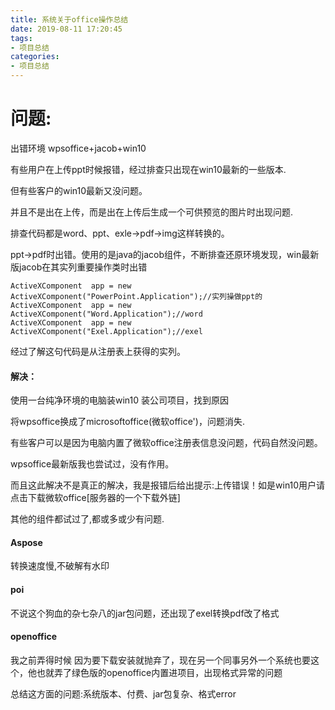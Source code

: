```yaml
---
title: 系统关于office操作总结
date: 2019-08-11 17:20:45
tags:
- 项目总结
categories:
- 项目总结
---
```


# 问题:

出错环境 wpsoffice+jacob+win10

有些用户在上传ppt时候报错，经过排查只出现在win10最新的一些版本.

但有些客户的win10最新又没问题。

并且不是出在上传，而是出在上传后生成一个可供预览的图片时出现问题.

排查代码都是word、ppt、exle->pdf->img这样转换的。

ppt->pdf时出错。使用的是java的jacob组件，不断排查还原环境发现，win最新版jacob在其实列重要操作类时出错

```
ActiveXComponent  app = new ActiveXComponent("PowerPoint.Application");//实列操做ppt的
ActiveXComponent  app = new ActiveXComponent("Word.Application");//word
ActiveXComponent  app = new ActiveXComponent("Exel.Application");//exel
```

经过了解这句代码是从注册表上获得的实列。

#### 解决：

使用一台纯净环境的电脑装win10 装公司项目，找到原因

将wpsoffice换成了microsoftoffice(微软office')，问题消失.

有些客户可以是因为电脑内置了微软office注册表信息没问题，代码自然没问题。

wpsoffice最新版我也尝试过，没有作用。

而且这此解决不是真正的解决，我是报错后给出提示:上传错误！如是win10用户请点击下载微软office[服务器的一个下载外链]

其他的组件都试过了,都或多或少有问题.

#### Aspose 

转换速度慢,不破解有水印

#### poi

不说这个狗血的杂七杂八的jar包问题，还出现了exel转换pdf改了格式

#### openoffice 

我之前弄得时候 因为要下载安装就抛弃了，现在另一个同事另外一个系统也要这个，他也就弄了绿色版的openoffice内置进项目，出现格式异常的问题



总结这方面的问题:系统版本、付费、jar包复杂、格式error